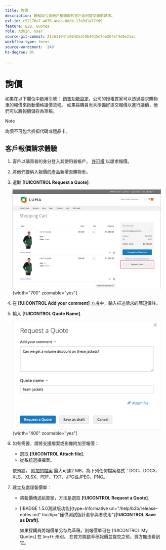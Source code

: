 ```yaml
---
title: 詢價
description: 瞭解與公司帳戶相關聯的客戶如何提交報價請求。
exl-id: c52176a7-4076-4cea-8ddb-17e0d1a77fd9
feature: B2B, Quotes
role: Admin, User
source-git-commit: 21361104fa06425df0b44d5c7ae204ef4d9e21ac
workflow-type: tm+mt
source-wordcount: '249'
ht-degree: 0%

---
```


# 詢價

如果在以下欄位中啟用引號： [銷售功能設定](configure-quotes.md)，公司的授權買家可以透過要求購物車的報價來啟動價格議價流程。 如果採購員尚未準備好提交報價以進行議價，他們可以將報價儲存為草稿。

>[!NOTE]
>
>詢價不可包含折扣代碼或禮品卡。

## 客戶報價請求體驗

1. 客戶以購買者的身分登入其使用者帳戶， [許可權](account-company-roles-permissions.md) 以請求報價。

1. 將他們要納入報價的產品新增至購物車。

1. 選取 **[!UICONTROL Request a Quote]**.

   ![向購物車要求報價](./assets/quote-request-from-cart.png){width="700" zoomable="yes"}

1. 在 **[!UICONTROL Add your comment]** 方塊中，輸入描述請求的簡短備註。

1. 輸入 **[!UICONTROL Quote Name]**.

   ![輸入報價註解與名稱](./assets/quote-request-from-cart-name-comments.png){width="400" zoomable="yes"}

1. 如有需要，請將支援檔案或影像附加至報價：

   - 選取 **[!UICONTROL Attach file]**.
   - 從系統選擇檔案。

   依預設， [附加的檔案](configure-quotes.md) 最大可達2 MB，為下列任何檔案格式：DOC、DOCX、XLS、XLSX、PDF、TXT、JPG或JPEG、PNG。

1. 建立及處理報價單：

   - 將報價傳送給賣家，方法是選取 **[!UICONTROL Request a Quote]**.
   - [!BADGE 1.5.0測試版功能]{type=Informative url="/help/b2b/release-notes.md" tooltip="僅供測試版計畫參與者使用"}**[!UICONTROL Save as Draft]**.

     如果採購員將報價單另存為草稿，則報價單可在 [!UICONTROL My Quotes] 在 `Draft` 州別。 在買方開啟草稿報價並提交之前，賣方無法看到它。

